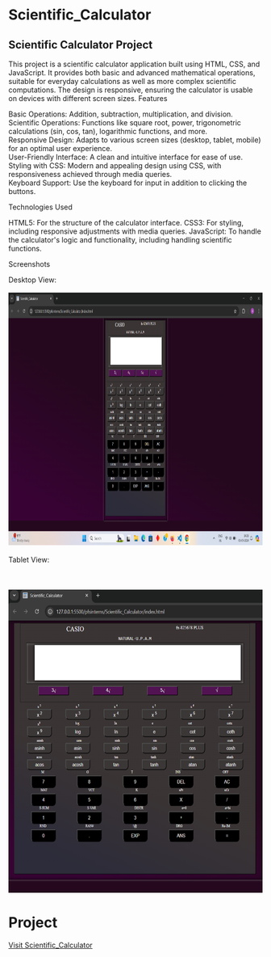 # Scientific_Calculator

## Scientific Calculator Project

This project is a scientific calculator application built using HTML, CSS, and JavaScript. It provides both basic and advanced mathematical operations, suitable for everyday calculations as well as more complex scientific computations. The design is responsive, ensuring the calculator is usable on devices with different screen sizes.
Features

   Basic Operations: Addition, subtraction, multiplication, and division. <br>
   Scientific Operations: Functions like square root, power, trigonometric calculations (sin, cos, tan), logarithmic functions, and more.<br>
   Responsive Design: Adapts to various screen sizes (desktop, tablet, mobile) for an optimal user experience.<br>
   User-Friendly Interface: A clean and intuitive interface for ease of use. <br>
   Styling with CSS: Modern and appealing design using CSS, with responsiveness achieved through media queries. <br>
   Keyboard Support: Use the keyboard for input in addition to clicking the buttons.<br>

Technologies Used

   HTML5: For the structure of the calculator interface.
   CSS3: For styling, including responsive adjustments with media queries.
   JavaScript: To handle the calculator's logic and functionality, including handling scientific functions.

Screenshots

   Desktop View: <br> <br>
   <img src="Images/Desktop.png" width="900px" height="500px">
   <br> <br>
    Tablet View:  <br> <br>
    <br> <br>
   <img src="Images/Tab.png" width="700px" height="600px">

   # Project

   [Visit Scientific_Calculator](https://github.com/Uttamkumargupta000/pfsinterns/tree/main/Scientific_Calculator)